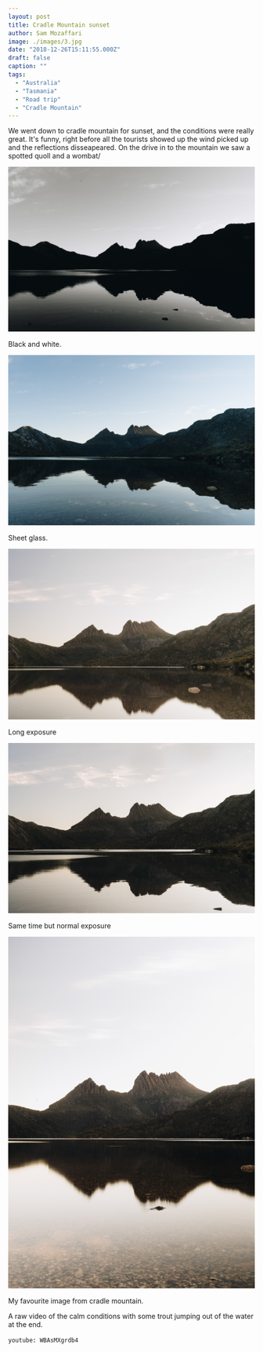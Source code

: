 ```yaml
---
layout: post
title: Cradle Mountain sunset
author: Sam Mozaffari
image: ./images/3.jpg
date: "2018-12-26T15:11:55.000Z"
draft: false
caption: ""
tags: 
  - "Australia"
  - "Tasmania"
  - "Road trip"
  - "Cradle Mountain"
---
```




We went down to cradle mountain for sunset, and the conditions were really great. It's funny, right before all the tourists showed up the wind picked up and the reflections disseapeared. On the drive in to the mountain we saw a spotted quoll and a wombat/


![](./images/1.jpg)

Black and white.

![](./images/2.jpg)

Sheet glass.

![](./images/3.jpg)

Long exposure

![](./images/4.jpg)

Same time but normal exposure

![](./images/5.jpg)

My favourite image from cradle mountain.

A raw video of the calm conditions with some trout jumping out of the water at the end.

`youtube: WBAsMXgrdb4`
